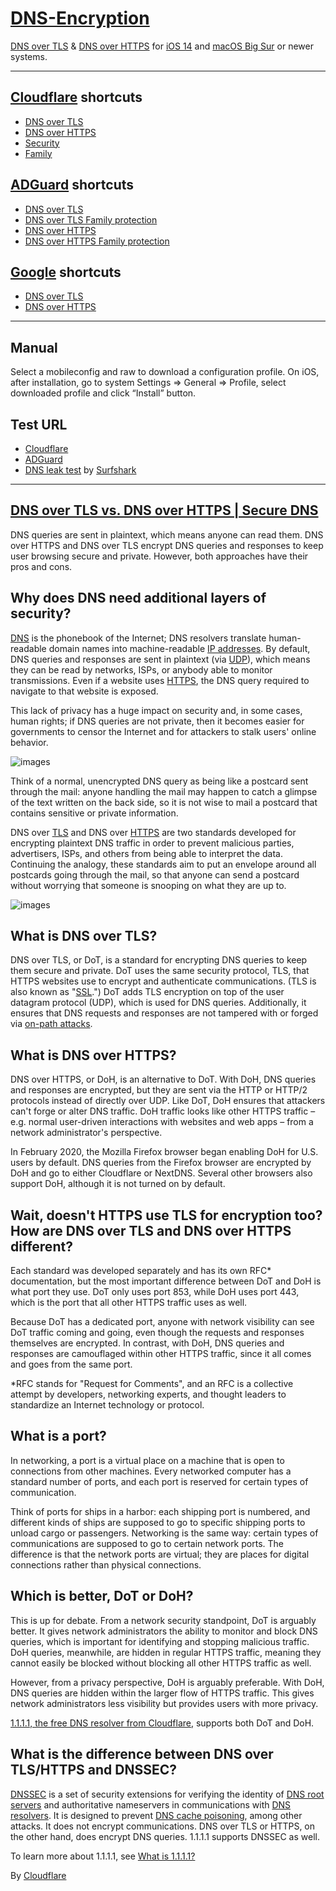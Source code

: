 # [DNS-Encryption](https://blog.cloudflare.com/dns-encryption-explained/)
[DNS over TLS](https://en.wikipedia.org/wiki/DNS_over_TLS) &amp; [DNS over HTTPS](https://en.wikipedia.org/wiki/DNS_over_HTTPS) for [iOS 14](https://www.apple.com/ios/ios-14/) and [macOS Big Sur](https://www.apple.com/macos/big-sur/) or newer systems.

------------------------------------------------------

## [Cloudflare](https://1.1.1.1/) shortcuts
- [DNS over TLS](https://github.com/MARCO-EMC/DNS-Encryption/raw/main/cloudflare-dot.mobileconfig)
- [DNS over HTTPS](https://github.com/MARCO-EMC/DNS-Encryption/raw/main/cloudflare-doh.mobileconfig)
- [Security](https://github.com/MARCO-EMC/DNS-Encryption/raw/main/cloudflare-security-doh.mobileconfig)
- [Family](https://github.com/MARCO-EMC/DNS-Encryption/raw/main/cloudflare-family-doh.mobileconfig)

## [ADGuard](https://adguard.com/en/adguard-dns/overview.html) shortcuts
- [DNS over TLS](https://github.com/MARCO-EMC/DNS-Encryption/raw/main/adguard-dot.mobileconfig)
- [DNS over TLS Family protection](https://github.com/MARCO-EMC/DNS-Encryption/raw/main/adguard-family-dot.mobileconfig)
- [DNS over HTTPS](https://github.com/MARCO-EMC/DNS-Encryption/raw/main/adguard-doh.mobileconfig)
- [DNS over HTTPS Family protection](https://github.com/MARCO-EMC/DNS-Encryption/raw/main/adguard-family-doh.mobileconfig)

## [Google](https://developers.google.com/speed/public-dns/) shortcuts
- [DNS over TLS](https://github.com/MARCO-EMC/DNS-Encryption/raw/main/google-dot.mobileconfig)
- [DNS over HTTPS](https://github.com/MARCO-EMC/DNS-Encryption/raw/main/google-doh.mobileconfig)

------------------------------------------------------

## Manual
Select a mobileconfig and raw to download a configuration profile.
On iOS, after installation, go to system Settings => General => Profile, select downloaded profile and click “Install” button.

## Test URL
- [Cloudflare](https://1.1.1.1/help)
- [ADGuard](https://adguard.com/en/test.html)
- [DNS leak test](https://surfshark.com/dns-leak-test) by [Surfshark](https://surfshark.com/)

------------------------------------------------------

## [DNS over TLS vs. DNS over HTTPS | Secure DNS](https://www.cloudflare.com/learning/dns/dns-over-tls/)
DNS queries are sent in plaintext, which means anyone can read them. DNS over HTTPS and DNS over TLS encrypt DNS queries and responses to keep user browsing secure and private. However, both approaches have their pros and cons.

## Why does DNS need additional layers of security?
[DNS](https://www.cloudflare.com/learning/dns/what-is-dns/) is the phonebook of the Internet; DNS resolvers translate human-readable domain names into machine-readable [IP addresses](https://www.cloudflare.com/learning/dns/glossary/what-is-my-ip-address/). By default, DNS queries and responses are sent in plaintext (via [UDP](https://www.cloudflare.com/learning/ddos/glossary/user-datagram-protocol-udp/)), which means they can be read by networks, ISPs, or anybody able to monitor transmissions. Even if a website uses [HTTPS](https://www.cloudflare.com/learning/ssl/what-is-https/), the DNS query required to navigate to that website is exposed.

This lack of privacy has a huge impact on security and, in some cases, human rights; if DNS queries are not private, then it becomes easier for governments to censor the Internet and for attackers to stalk users' online behavior.

![images](https://images.ctfassets.net/slt3lc6tev37/5Cgzkxb8COyIZ9evqqGFyF/384df7ee28643474080bbcd564fc3cfa/dns-traffic-unsecured.svg)

Think of a normal, unencrypted DNS query as being like a postcard sent through the mail: anyone handling the mail may happen to catch a glimpse of the text written on the back side, so it is not wise to mail a postcard that contains sensitive or private information.

DNS over [TLS](https://www.cloudflare.com/learning/ssl/transport-layer-security-tls/) and DNS over [HTTPS](https://www.cloudflare.com/learning/ssl/what-is-https/) are two standards developed for encrypting plaintext DNS traffic in order to prevent malicious parties, advertisers, ISPs, and others from being able to interpret the data. Continuing the analogy, these standards aim to put an envelope around all postcards going through the mail, so that anyone can send a postcard without worrying that someone is snooping on what they are up to.

![images](https://images.ctfassets.net/slt3lc6tev37/7qcyOJwWyOt4EVJykiIRTn/30e34453409eb42fa1ec36680609ad8d/dns-traffic-over-tls-https.svg)

## What is DNS over TLS?
DNS over TLS, or DoT, is a standard for encrypting DNS queries to keep them secure and private. DoT uses the same security protocol, TLS, that HTTPS websites use to encrypt and authenticate communications. (TLS is also known as "[SSL](https://www.cloudflare.com/learning/ssl/what-is-ssl/).") DoT adds TLS encryption on top of the user datagram protocol (UDP), which is used for DNS queries. Additionally, it ensures that DNS requests and responses are not tampered with or forged via [on-path attacks](https://www.cloudflare.com/learning/security/threats/on-path-attack/).

## What is DNS over HTTPS?
DNS over HTTPS, or DoH, is an alternative to DoT. With DoH, DNS queries and responses are encrypted, but they are sent via the HTTP or HTTP/2 protocols instead of directly over UDP. Like DoT, DoH ensures that attackers can't forge or alter DNS traffic. DoH traffic looks like other HTTPS traffic – e.g. normal user-driven interactions with websites and web apps – from a network administrator's perspective.

In February 2020, the Mozilla Firefox browser began enabling DoH for U.S. users by default. DNS queries from the Firefox browser are encrypted by DoH and go to either Cloudflare or NextDNS. Several other browsers also support DoH, although it is not turned on by default.

## Wait, doesn't HTTPS use TLS for encryption too? How are DNS over TLS and DNS over HTTPS different?
Each standard was developed separately and has its own RFC* documentation, but the most important difference between DoT and DoH is what port they use. DoT only uses port 853, while DoH uses port 443, which is the port that all other HTTPS traffic uses as well.

Because DoT has a dedicated port, anyone with network visibility can see DoT traffic coming and going, even though the requests and responses themselves are encrypted. In contrast, with DoH, DNS queries and responses are camouflaged within other HTTPS traffic, since it all comes and goes from the same port.

*RFC stands for "Request for Comments", and an RFC is a collective attempt by developers, networking experts, and thought leaders to standardize an Internet technology or protocol.

## What is a port?
In networking, a port is a virtual place on a machine that is open to connections from other machines. Every networked computer has a standard number of ports, and each port is reserved for certain types of communication.

Think of ports for ships in a harbor: each shipping port is numbered, and different kinds of ships are supposed to go to specific shipping ports to unload cargo or passengers. Networking is the same way: certain types of communications are supposed to go to certain network ports. The difference is that the network ports are virtual; they are places for digital connections rather than physical connections.

## Which is better, DoT or DoH?
This is up for debate. From a network security standpoint, DoT is arguably better. It gives network administrators the ability to monitor and block DNS queries, which is important for identifying and stopping malicious traffic. DoH queries, meanwhile, are hidden in regular HTTPS traffic, meaning they cannot easily be blocked without blocking all other HTTPS traffic as well.

However, from a privacy perspective, DoH is arguably preferable. With DoH, DNS queries are hidden within the larger flow of HTTPS traffic. This gives network administrators less visibility but provides users with more privacy.

[1.1.1.1, the free DNS resolver from Cloudflare](https://1.1.1.1/), supports both DoT and DoH.

## What is the difference between DNS over TLS/HTTPS and DNSSEC?
[DNSSEC](https://www.cloudflare.com/learning/dns/dns-security/) is a set of security extensions for verifying the identity of [DNS root servers](https://www.cloudflare.com/learning/dns/glossary/dns-root-server/) and authoritative nameservers in communications with [DNS resolvers](https://www.cloudflare.com/learning/dns/dns-server-types/). It is designed to prevent [DNS cache poisoning](https://www.cloudflare.com/learning/dns/dns-cache-poisoning/), among other attacks. It does not encrypt communications. DNS over TLS or HTTPS, on the other hand, does encrypt DNS queries. 1.1.1.1 supports DNSSEC as well.

To learn more about 1.1.1.1, see [What is 1.1.1.1?](https://www.cloudflare.com/learning/dns/what-is-1.1.1.1/)

By [Cloudflare](https://www.cloudflare.com/learning/dns/dns-over-tls/)
